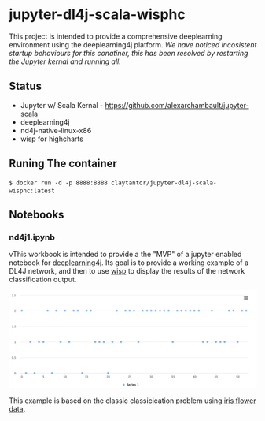 # jupyter-dl4j-scala-wisphc

This project is intended to provide a comprehensive deeplearning environment
using the deeplearning4j platform. *We have noticed incosistent startup behaviours
for this conatiner, this has been resolved by restarting the Jupyter kernal and running all.* 

## Status

* Jupyter w/ Scala Kernal - https://github.com/alexarchambault/jupyter-scala
* deeplearning4j 
* nd4j-native-linux-x86 
* wisp for highcharts 

## Runing The container

```
$ docker run -d -p 8888:8888 claytantor/jupyter-dl4j-scala-wisphc:latest
```

## Notebooks

### nd4j1.ipynb
vThis workbook is intended to provide a the "MVP" of a jupyter enabled notebook for
 [deeplearning4j](https://deeplearning4j.org). Its goal is to provide a working 
 example of a DL4J network, and then to use [wisp](https://github.com/quantifind/wisp) 
 to display the results of the network classification output.
 
 ![scatter](https://raw.githubusercontent.com/claytantor/jupyter-dl4j-scala-wisphc/master/docs/img/nd4j1.png "scatter")
 
 This example is based on the classic classicication problem using 
 [iris flower data](https://en.wikipedia.org/wiki/Iris_flower_data_set). 
